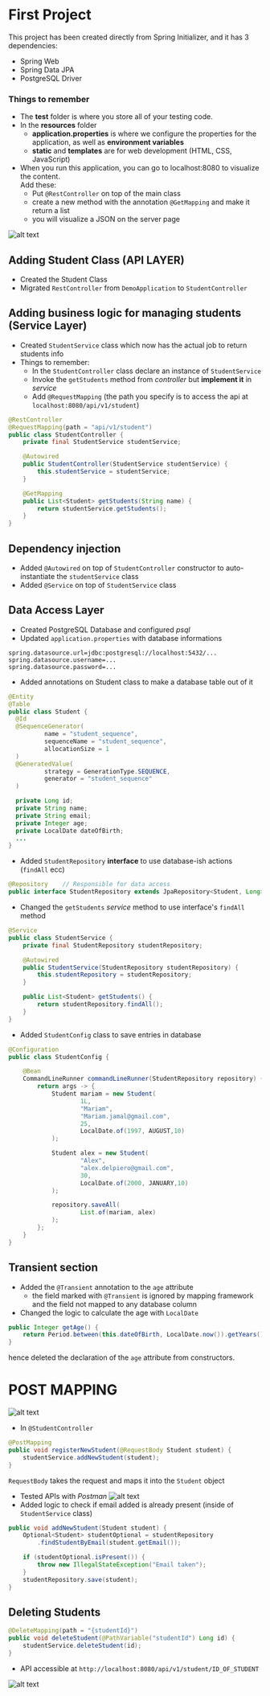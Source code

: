 # First Project
This project has been created directly from Spring Initializer,
and it has 3 dependencies:
- Spring Web
- Spring Data JPA
- PostgreSQL Driver

### Things to remember
+ The __test__ folder is where you store all of your testing code. 
+ In the __resources__ folder
  - __application.properties__ is where we configure the properties for the application, as well as __environment variables__
  - __static__ and __templates__ are for web development (HTML, CSS, JavaScript)
+ When you run this application, you can go to localhost:8080 to visualize the content.  
Add these:
  - Put `@RestController` on top of the main class
  - create a new method with the annotation `@GetMapping` and make it return a list
  - you will visualize a JSON on the server page  

![alt text](./images/helloworldapi.png "Hello World Json")

## Adding Student Class (API LAYER)
+ Created the Student Class
+ Migrated `RestController` from `DemoApplication` to `StudentController`

## Adding business logic for managing students (Service Layer)
+ Created `StudentService` class which now has the actual job to return students info
+ Things to remember:
  + In the `StudentController` class declare an instance of `StudentService`
  + Invoke the `getStudents` method from _controller_ but __implement it__ in _service_
  + Add `@RequestMapping` (the path you specify is to access the api at `localhost:8080/api/v1/student`)

```java
@RestController
@RequestMapping(path = "api/v1/student")
public class StudentController {
    private final StudentService studentService;

    @Autowired
    public StudentController(StudentService studentService) {
        this.studentService = studentService;
    }

    @GetMapping
    public List<Student> getStudents(String name) {
        return studentService.getStudents();
    }
}
```
## Dependency injection
+ Added `@Autowired` on top of `StudentController` constructor to auto-instantiate the `studentService` class
+ Added `@Service` on top of `StudentService` class

## Data Access Layer
+ Created PostgreSQL Database and configured _psql_
+ Updated `application.properties` with database informations
```
spring.datasource.url=jdbc:postgresql://localhost:5432/...
spring.datasource.username=...
spring.datasource.password=... 
```
+ Added annotations on Student class to make a database table out of it

```java
@Entity
@Table  
public class Student {
  @Id
  @SequenceGenerator(
          name = "student_sequence",
          sequenceName = "student_sequence",
          allocationSize = 1
  )
  @GeneratedValue(
          strategy = GenerationType.SEQUENCE,
          generator = "student_sequence"
  )

  private Long id;
  private String name;
  private String email;
  private Integer age;
  private LocalDate dateOfBirth;
  ...
}
```

+ Added `StudentRepository` **interface** to use database-ish actions (`findAll` ecc)
```java
@Repository    // Responsible for data access
public interface StudentRepository extends JpaRepository<Student, Long> { }
```
+ Changed the `getStudents` _service_ method to use interface's `findAll` method

```java
@Service
public class StudentService {
    private final StudentRepository studentRepository;

    @Autowired
    public StudentService(StudentRepository studentRepository) {
        this.studentRepository = studentRepository;
    }

    public List<Student> getStudents() {
        return studentRepository.findAll();
    }
}
```

+ Added `StudentConfig` class to save entries in database
```java
@Configuration
public class StudentConfig {

    @Bean
    CommandLineRunner commandLineRunner(StudentRepository repository) {
        return args -> {
            Student mariam = new Student(
                    1L,
                    "Mariam",
                    "Mariam.jamal@gmail.com",
                    25,
                    LocalDate.of(1997, AUGUST,10)
            );

            Student alex = new Student(
                    "Alex",
                    "alex.delpiero@gmail.com",
                    30,
                    LocalDate.of(2000, JANUARY,10)
            );

            repository.saveAll(
                    List.of(mariam, alex)
            );
        };
    }
}
```

## Transient section
+ Added the `@Transient` annotation to the `age` attribute
  + the field marked with `@Transient` is ignored by mapping framework and the field not mapped to any database column
+ Changed the logic to calculate the age with `LocalDate`
```java
public Integer getAge() {
    return Period.between(this.dateOfBirth, LocalDate.now()).getYears();
}
```
hence deleted the declaration of the `age` attribute from constructors.

# POST MAPPING
![alt text](./images/post-request.png "POST Request")
+ In `@StudentController`
```java
@PostMapping
public void registerNewStudent(@RequestBody Student student) {
    studentService.addNewStudent(student);
}
```
`RequestBody` takes the request and maps it into the `Student` object

+ Tested APIs with _Postman_
![alt text](./images/postman-test.png "Postman Test")
+ Added logic to check if email added is already present (inside of `StudentService` class)
```java
public void addNewStudent(Student student) {
    Optional<Student> studentOptional = studentRepository
        .findStudentByEmail(student.getEmail());

    if (studentOptional.isPresent()) {
        throw new IllegalStateException("Email taken");
    }
    studentRepository.save(student);
}
```

## Deleting Students
```java
@DeleteMapping(path = "{studentId}")
public void deleteStudent(@PathVariable("studentId") Long id) {
    studentService.deleteStudent(id);
}
```

+ API accessible at `http://localhost:8080/api/v1/student/ID_OF_STUDENT`

![alt text](./images/delete-student.png "delete student")


